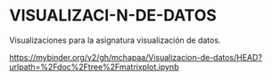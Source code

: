# VISUALIZACI-N-DE-DATOS
Visualizaciones para la asignatura visualización de datos.

https://mybinder.org/v2/gh/mchapaa/Visualizacion-de-datos/HEAD?urlpath=%2Fdoc%2Ftree%2Fmatrixplot.ipynb  
